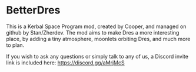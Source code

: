 # BetterDres

This is a Kerbal Space Program mod, created by Cooper, and managed on github by Stan/Zherdev.
The mod aims to make Dres a more interesting place, by adding a tiny atmosphere, moonlets orbiting Dres, and much more to plan.

If you wish to ask any questions or simply talk to any of us, a Discord invite link is included here:
https://discord.gg/aMrjMcS
